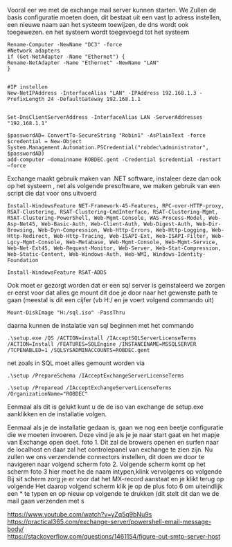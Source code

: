 Vooral eer we met de exchange mail server kunnen starten.
We Zullen de basis configuratie moeten doen, dit bestaat uit een vast Ip adress instellen, een nieuwe naam aan het systeem toewijzen, de dns wordt ook toegewezen. en het systeem wordt toegevoegd tot het systeem
```
Rename-Computer -NewName "DC3" -force
#Network adapters
if (Get-NetAdapter -Name "Ethernet") {
Rename-NetAdapter -Name "Ethernet" -NewName "LAN"
}


#IP instellen
New-NetIPAddress -InterfaceAlias "LAN" -IPAddress 192.168.1.3 -PrefixLength 24 -DefaultGateway 192.168.1.1


Set-DnsClientServerAddress -InterfaceAlias LAN -ServerAddresses "192.168.1.1"

$passwordAD= ConvertTo-SecureString "Robin1" -AsPlainText -force
$credential = New-Object System.Management.Automation.PSCredential("robdec\administrator", $passwordAD)
add-computer –domainname ROBDEC.gent -Credential $credential -restart –force

```
Exchange maakt gebruik maken van .NET software, instaleer deze dan ook op het systeem , net als volgende presoftware, we maken gebruik van een script die dat voor ons uitvoerd

```
Install-WindowsFeature NET-Framework-45-Features, RPC-over-HTTP-proxy, RSAT-Clustering, RSAT-Clustering-CmdInterface, RSAT-Clustering-Mgmt, RSAT-Clustering-PowerShell, Web-Mgmt-Console, WAS-Process-Model, Web-Asp-Net45, Web-Basic-Auth, Web-Client-Auth, Web-Digest-Auth, Web-Dir-Browsing, Web-Dyn-Compression, Web-Http-Errors, Web-Http-Logging, Web-Http-Redirect, Web-Http-Tracing, Web-ISAPI-Ext, Web-ISAPI-Filter, Web-Lgcy-Mgmt-Console, Web-Metabase, Web-Mgmt-Console, Web-Mgmt-Service, Web-Net-Ext45, Web-Request-Monitor, Web-Server, Web-Stat-Compression, Web-Static-Content, Web-Windows-Auth, Web-WMI, Windows-Identity-Foundation

Install-WindowsFeature RSAT-ADDS

```

Ook moet er gezorgt worden dat er een sql server is geinstaleerd we zorgen er eerst voor dat alles ge mount dit doe je door naar het gewenste path te gaan (meestal is dit een cijfer (vb H:/ en je voert volgend commando uit)
```
Mount-DiskImage "H:/sql.iso" -PassThru
```

daarna kunnen de instalatie van sql beginnen met het commando
```
.\setup.exe /QS /ACTION=install /IAcceptSQLServerLicenseTerms /ACTION=Install /FEATURES=SQLEngine /INSTANCENAME=MSSQLSERVER /TCPENABLED=1 /SQLSYSADMINACCOUNTS=ROBDEC.gent
```
net zoals in SQL moet alles gemount worden via 
```
.\setup /PrepareSchema /IAcceptExchangeServerLicenseTerms

.\setup /Preparead /IAcceptExchangeServerLicenseTerms /OrganizationName="ROBDEC"
```
Eenmaal als dit is gelukt kunt u de de iso van exchange de setup.exe aanklikken en de installatie volgen.

Eenmaal als je de installatie gedaan is, gaan we nog een beetje configuratie die we moeten invoeren. Deze vind je als je je naar start gaat en het mapje van Exchange open doet. foto 1.
Dit zal de browers openen en surfen naar de localhost en daar zal het controlepanel van exchange te zien zijn.
Nu zullen we ons verzendende connectors instellen, dit doen we door te navigeren naar volgend scherm foto 2.
Volgende scherm komt op het scherm foto 3 hier moet he de naam intypen,klink vervolgenrs op volgende 
Bij sit scherm zorg je er voor dat het MX-record aanstaat en je klikt terug op volgende
Het daarop volgend scherm klik je op de plus foto 6 om uiteindlijk een * te typen en op nieuw op volgende te drukken (dit stelt dit dan we de mail gaan verzenden met s 




https://www.youtube.com/watch?v=yZq5q9bNu9s  
https://practical365.com/exchange-server/powershell-email-message-body/  
https://stackoverflow.com/questions/1461154/figure-out-smtp-server-host  
